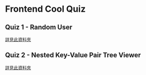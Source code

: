 # Frontend Cool Quiz

## Quiz 1 - Random User
[詳見此資料夾](https://github.com/a131381568/frontend-cool-quiz/tree/main/quiz-one)


## Quiz 2 - Nested Key-Value Pair Tree Viewer
[詳見此資料夾](https://github.com/a131381568/frontend-cool-quiz/tree/main/quiz-two)
